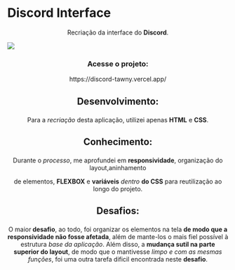 # Discord Interface

<p align=center>Recriação da interface do <b>Discord</b>. </p>
<img src="https://cdn.discordapp.com/attachments/980276688271335476/980610977546526730/unknown.png">

### <p align=center> Acesse o projeto: </p>
<p align=center> https://discord-tawny.vercel.app/ </p>

## <p align=center>Desenvolvimento:
<p align=center> Para a <i>recriação</i> desta aplicação, utilizei apenas <b>HTML</b> e <b>CSS</b>.</p>

## <p align=center>Conhecimento:
<p align=center>Durante o <i>processo</i>, me aprofundei em <b>responsividade</b>, organização do layout,aninhamento  </p>
<p align=center>de elementos, <b>FLEXBOX</b> e <b>variáveis</b> <i>dentro</i> <b>do CSS</b> para reutilização ao longo do projeto. </p>

## <p align=center>Desafios:
<p align=center>O maior<b> desafio</b>, ao todo, foi organizar os elementos na tela <b>de modo que a responsividade não fosse afetada</b>, além de mante-los o mais fiel possível à estrutura <i>base da aplicação</i>. Além disso, a <b>mudança sutil na parte superior do layout</b>, de modo que o mantivesse <i>limpo e com as mesmas funções</i>, foi uma outra tarefa dificil encontrada neste  <b>desafio</b>. </p>
